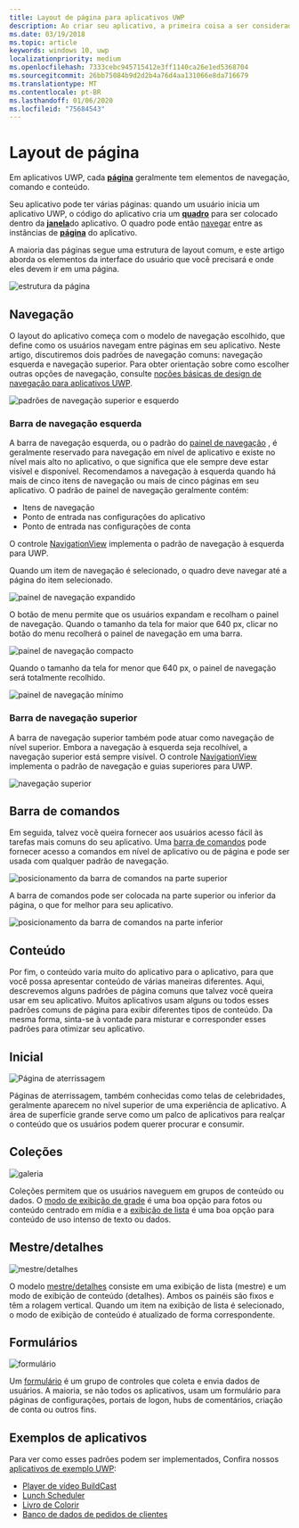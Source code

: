 ```yaml
---
title: Layout de página para aplicativos UWP
description: Ao criar seu aplicativo, a primeira coisa a ser considerada é a estrutura de layout. Este artigo aborda a estrutura comum de layouts de página básicos, incluindo quais elementos de interface do usuário você precisará e onde eles devem ir em uma página. Em aplicativos UWP, cada página geralmente tem elementos de navegação, comando e conteúdo.
ms.date: 03/19/2018
ms.topic: article
keywords: windows 10, uwp
localizationpriority: medium
ms.openlocfilehash: 7333cebc945715412e3ff1140ca26e1ed5368704
ms.sourcegitcommit: 26bb75084b9d2d2b4a76d4aa131066e8da716679
ms.translationtype: MT
ms.contentlocale: pt-BR
ms.lasthandoff: 01/06/2020
ms.locfileid: "75684543"
---
```

# <a name="page-layout"></a>Layout de página

Em aplicativos UWP, cada [**página**](https://docs.microsoft.com/uwp/api/Windows.UI.Xaml.Controls.Page) geralmente tem elementos de navegação, comando e conteúdo. 

Seu aplicativo pode ter várias páginas: quando um usuário inicia um aplicativo UWP, o código do aplicativo cria um [**quadro**](https://docs.microsoft.com/uwp/api/Windows.UI.Xaml.Controls.Frame) para ser colocado dentro da [**janela**](https://docs.microsoft.com/uwp/api/windows.ui.xaml.window)do aplicativo. O quadro pode então [navegar](../basics/navigate-between-two-pages.md) entre as instâncias de [**página**](https://docs.microsoft.com/uwp/api/Windows.UI.Xaml.Controls.Page) do aplicativo. 

A maioria das páginas segue uma estrutura de layout comum, e este artigo aborda os elementos da interface do usuário que você precisará e onde eles devem ir em uma página. 

![estrutura da página](images/page-components.svg)

## <a name="navigation"></a>Navegação
O layout do aplicativo começa com o modelo de navegação escolhido, que define como os usuários navegam entre páginas em seu aplicativo. Neste artigo, discutiremos dois padrões de navegação comuns: navegação esquerda e navegação superior. Para obter orientação sobre como escolher outras opções de navegação, consulte [noções básicas de design de navegação para aplicativos UWP](../basics/navigation-basics.md).

![padrões de navegação superior e esquerdo](images/top-left-nav.svg)

### <a name="left-nav"></a>Barra de navegação esquerda
A barra de navegação esquerda, ou o padrão do [painel de navegação](../controls-and-patterns/navigationview.md) , é geralmente reservado para navegação em nível de aplicativo e existe no nível mais alto no aplicativo, o que significa que ele sempre deve estar visível e disponível. Recomendamos a navegação à esquerda quando há mais de cinco itens de navegação ou mais de cinco páginas em seu aplicativo. O padrão de painel de navegação geralmente contém:
- Itens de navegação
- Ponto de entrada nas configurações do aplicativo
- Ponto de entrada nas configurações de conta

O controle [NavigationView](https://docs.microsoft.com/uwp/api/windows.ui.xaml.controls.navigationview) implementa o padrão de navegação à esquerda para UWP.

Quando um item de navegação é selecionado, o quadro deve navegar até a página do item selecionado.

![painel de navegação expandido](images/navview-expanded.svg)

O botão de menu permite que os usuários expandam e recolham o painel de navegação. Quando o tamanho da tela for maior que 640 px, clicar no botão do menu recolherá o painel de navegação em uma barra.

![painel de navegação compacto](images/navview-compact.svg)

Quando o tamanho da tela for menor que 640 px, o painel de navegação será totalmente recolhido.

![painel de navegação mínimo](images/navview-minimal.svg)

### <a name="top-nav"></a>Barra de navegação superior

A barra de navegação superior também pode atuar como navegação de nível superior. Embora a navegação à esquerda seja recolhível, a navegação superior está sempre visível. O controle [NavigationView](../controls-and-patterns/navigationview.md) implementa o padrão de navegação e guias superiores para UWP.

![navegação superior](images/pivot-large.svg)

## <a name="command-bar"></a>Barra de comandos

Em seguida, talvez você queira fornecer aos usuários acesso fácil às tarefas mais comuns do seu aplicativo. Uma [barra de comandos](../controls-and-patterns/app-bars.md) pode fornecer acesso a comandos em nível de aplicativo ou de página e pode ser usada com qualquer padrão de navegação.

![posicionamento da barra de comandos na parte superior ](images/app-bar-desktop.svg)

A barra de comandos pode ser colocada na parte superior ou inferior da página, o que for melhor para seu aplicativo.

![posicionamento da barra de comandos na parte inferior](images/app-bar-mobile.svg)

## <a name="content"></a>Conteúdo

Por fim, o conteúdo varia muito do aplicativo para o aplicativo, para que você possa apresentar conteúdo de várias maneiras diferentes. Aqui, descrevemos alguns padrões de página comuns que talvez você queira usar em seu aplicativo. Muitos aplicativos usam alguns ou todos esses padrões comuns de página para exibir diferentes tipos de conteúdo. Da mesma forma, sinta-se à vontade para misturar e corresponder esses padrões para otimizar seu aplicativo.

## <a name="landing"></a>Inicial

![Página de aterrissagem](images/hero-screen.svg)

Páginas de aterrissagem, também conhecidas como telas de celebridades, geralmente aparecem no nível superior de uma experiência de aplicativo. A área de superfície grande serve como um palco de aplicativos para realçar o conteúdo que os usuários podem querer procurar e consumir.

## <a name="collections"></a>Coleções

![galeria](images/gridview.svg)

Coleções permitem que os usuários naveguem em grupos de conteúdo ou dados. O [modo de exibição de grade](../controls-and-patterns/item-templates-gridview.md) é uma boa opção para fotos ou conteúdo centrado em mídia e a [exibição de lista](../controls-and-patterns/item-templates-listview.md) é uma boa opção para conteúdo de uso intenso de texto ou dados.

## <a name="masterdetail"></a>Mestre/detalhes

![mestre/detalhes](images/master-detail.svg)

O modelo [mestre/detalhes](../controls-and-patterns/master-details.md) consiste em uma exibição de lista (mestre) e um modo de exibição de conteúdo (detalhes). Ambos os painéis são fixos e têm a rolagem vertical. Quando um item na exibição de lista é selecionado, o modo de exibição de conteúdo é atualizado de forma correspondente. 

## <a name="forms"></a>Formulários
![formulário](images/form.svg)

Um [formulário](../controls-and-patterns/forms.md) é um grupo de controles que coleta e envia dados de usuários. A maioria, se não todos os aplicativos, usam um formulário para páginas de configurações, portais de logon, hubs de comentários, criação de conta ou outros fins. 

## <a name="sample-apps"></a>Exemplos de aplicativos
Para ver como esses padrões podem ser implementados, Confira nossos [aplicativos de exemplo UWP](https://developer.microsoft.com/windows/samples):
- [Player de vídeo BuildCast](https://github.com/Microsoft/BuildCast)
- [Lunch Scheduler](https://github.com/Microsoft/Windows-appsample-lunch-scheduler)
- [Livro de Colorir](https://github.com/Microsoft/Windows-appsample-coloringbook)
- [Banco de dados de pedidos de clientes](https://github.com/Microsoft/Windows-appsample-customers-orders-database)
